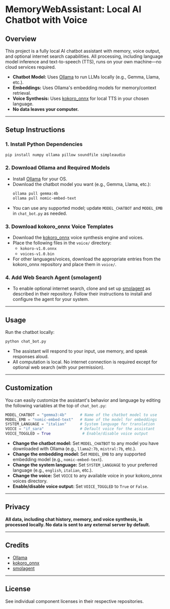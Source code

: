 # MemoryWebAssistant: Local AI Chatbot with Voice

## Overview
This project is a fully local AI chatbot assistant with memory, voice output, and optional internet search capabilities. All processing, including language model inference and text-to-speech (TTS), runs on your own machine—no cloud services required.

- **Chatbot Model:** Uses [Ollama](https://ollama.com/) to run LLMs locally (e.g., Gemma, Llama, etc.).
- **Embeddings:** Uses Ollama's embedding models for memory/context retrieval.
- **Voice Synthesis:** Uses [kokoro_onnx](https://github.com/thewh1teagle/kokoro-onnx) for local TTS in your chosen language.
- **No data leaves your computer.**

---

## Setup Instructions

### 1. Install Python Dependencies

```bash
pip install numpy ollama pillow soundfile simpleaudio
```

### 2. Download Ollama and Required Models
- Install [Ollama](https://ollama.com/download) for your OS.
- Download the chatbot model you want (e.g., Gemma, Llama, etc.):
  ```bash
  ollama pull gemma:4b
  ollama pull nomic-embed-text
  ```
- You can use any supported model; update `MODEL_CHATBOT` and `MODEL_EMB` in `chat_bot.py` as needed.

### 3. Download kokoro_onnx Voice Templates
- Download the [kokoro_onnx](https://github.com/r9y9/kokoro-onnx) voice synthesis engine and voices.
- Place the following files in the `voice/` directory:
  - `kokoro-v1.0.onnx`
  - `voices-v1.0.bin`
- For other languages/voices, download the appropriate entries from the kokoro_onnx repository and place them in `voice/`.

### 4. Add Web Search Agent (smolagent)
- To enable optional internet search, clone and set up [smolagent](https://github.com/smol-ai/smolagent) as described in their repository. Follow their instructions to install and configure the agent for your system.

---

## Usage

Run the chatbot locally:

```bash
python chat_bot.py
```

- The assistant will respond to your input, use memory, and speak responses aloud.
- All computation is local. No internet connection is required except for optional web search (with your permission).

---

## Customization

You can easily customize the assistant's behavior and language by editing the following variables at the top of `chat_bot.py`:

```python
MODEL_CHATBOT = "gemma3:4b"      # Name of the chatbot model to use
MODEL_EMB = "nomic-embed-text"   # Name of the model for embeddings
SYSTEM_LANGUAGE = "italian"      # System language for translation
VOICE = "if_sara"                # Default voice for the assistant
VOICE_TOGGLED = True              # Enable/disable voice output
```

- **Change the chatbot model:** Set `MODEL_CHATBOT` to any model you have downloaded with Ollama (e.g., `llama2:7b`, `mistral:7b`, etc.).
- **Change the embedding model:** Set `MODEL_EMB` to any supported embedding model (e.g., `nomic-embed-text`).
- **Change the system language:** Set `SYSTEM_LANGUAGE` to your preferred language (e.g., `english`, `italian`, etc.).
- **Change the voice:** Set `VOICE` to any available voice in your kokoro_onnx voices directory.
- **Enable/disable voice output:** Set `VOICE_TOGGLED` to `True` or `False`.

---

## Privacy
**All data, including chat history, memory, and voice synthesis, is processed locally. No data is sent to any external server by default.**

---

## Credits
- [Ollama](https://ollama.com/)
- [kokoro_onnx](https://github.com/r9y9/kokoro-onnx)
- [smolagent](https://github.com/smol-ai/smolagent)

---

## License
See individual component licenses in their respective repositories.
